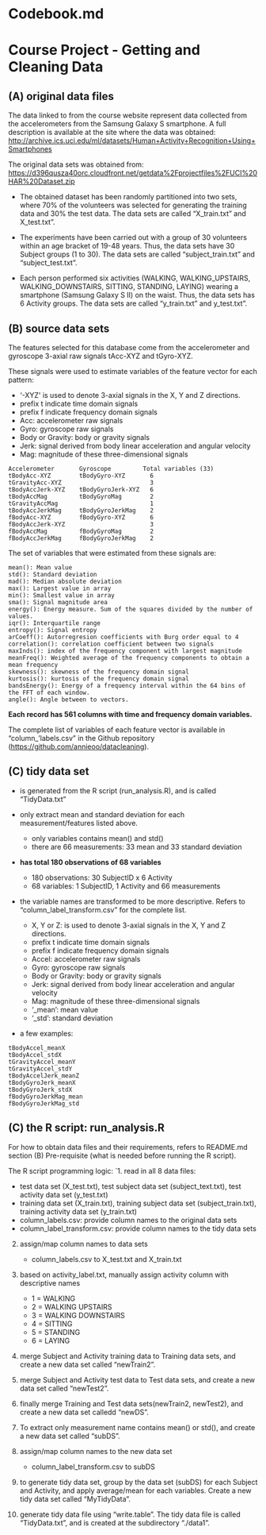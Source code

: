 # Codebook.md

# Course Project - Getting and Cleaning Data

## (A) original data files

The data linked to from the course website represent data collected from the accelerometers from the Samsung Galaxy S smartphone. A full description is available at the site where the data was obtained:
http://archive.ics.uci.edu/ml/datasets/Human+Activity+Recognition+Using+Smartphones 

The original data sets was obtained from:
https://d396qusza40orc.cloudfront.net/getdata%2Fprojectfiles%2FUCI%20HAR%20Dataset.zip 

- The obtained dataset has been randomly partitioned into two sets, where 70% of the volunteers was selected for generating the training data and 30% the test data. The data sets are called “X_train.txt” and X_test.txt”.

- The experiments have been carried out with a group of 30 volunteers within an age bracket of 19-48 years. Thus, the data sets have 30 Subject groups (1 to 30). The data sets are called “subject_train.txt” and “subject_test.txt”.  

- Each person performed six activities (WALKING, WALKING_UPSTAIRS, WALKING_DOWNSTAIRS, SITTING, STANDING, LAYING) wearing a smartphone (Samsung Galaxy S II) on the waist. Thus, the data sets has 6 Activity groups.  The data sets are called “y_train.txt” and y_test.txt”.



## (B) source data sets

The features selected for this database come from the accelerometer and gyroscope 3-axial raw signals tAcc-XYZ and tGyro-XYZ.

These signals were used to estimate variables of the feature vector for each pattern:  
- ‘-XYZ' is used to denote 3-axial signals in the X, Y and Z directions.
- prefix t indicate time domain signals
- prefix f indicate frequency domain signals
- Acc: accelerometer raw signals
- Gyro: gyroscope raw signals
- Body or Gravity: body or gravity signals
- Jerk: signal derived from body linear acceleration and angular velocity
- Mag: magnitude of these three-dimensional signals
```
Accelerometer		Gyroscope         Total variables (33)tBodyAcc-XYZ		tBodyGyro-XYZ		6tGravityAcc-XYZ	        		        3tBodyAccJerk-XYZ	tBodyGyroJerk-XYZ	6tBodyAccMag	        tBodyGyroMag		2tGravityAccMag			                1tBodyAccJerkMag		tBodyGyroJerkMag	2fBodyAcc-XYZ		fBodyGyro-XYZ		6fBodyAccJerk-XYZ		                3fBodyAccMag	        fBodyGyroMag		2fBodyAccJerkMag		fBodyGyroJerkMag	2
```

The set of variables that were estimated from these signals are: 
```
mean(): Mean value
std(): Standard deviation
mad(): Median absolute deviation 
max(): Largest value in array
min(): Smallest value in array
sma(): Signal magnitude area
energy(): Energy measure. Sum of the squares divided by the number of values. 
iqr(): Interquartile range 
entropy(): Signal entropy
arCoeff(): Autorregresion coefficients with Burg order equal to 4
correlation(): correlation coefficient between two signals
maxInds(): index of the frequency component with largest magnitude
meanFreq(): Weighted average of the frequency components to obtain a mean frequency
skewness(): skewness of the frequency domain signal 
kurtosis(): kurtosis of the frequency domain signal 
bandsEnergy(): Energy of a frequency interval within the 64 bins of the FFT of each window.
angle(): Angle between to vectors.
```

**Each record has 561 columns with time and frequency domain variables.**

The complete list of variables of each feature vector is available in “column_’labels.csv” in the Github repository (https://github.com/annieoo/datacleaning).


## (C) tidy data set
- is generated from the R script (run_analysis.R), and is called “TidyData.txt”
- only extract mean and standard deviation for each measurement/features listed above. 
  - only variables contains mean() and std()
  - there are 66 measurements: 33 mean and 33 standard deviation
- **has total 180 observations of 68 variables** 
  - 180 observations: 30 SubjectID x 6 Activity
  - 68 variables: 1 SubjectID, 1 Activity and 66 measurements 

- the variable names are transformed to be more descriptive. Refers to “column_label_transform.csv” for the complete list.
  - X, Y or Z: is used to denote 3-axial signals in the X, Y and Z directions.
  - prefix t indicate time domain signals
  - prefix f indicate frequency domain signals
  - Accel: accelerometer raw signals
  - Gyro: gyroscope raw signals
  - Body or Gravity: body or gravity signals
  - Jerk: signal derived from body linear acceleration and angular velocity
  - Mag: magnitude of these three-dimensional signals
  - ‘_mean’: mean value
  - ‘_std’: standard deviation
- a few examples:
```     
tBodyAccel_meanXtBodyAccel_stdXtGravityAccel_meanYtGravityAccel_stdY
tBodyAccelJerk_meanZ
tBodyGyroJerk_meanX
tBodyGyroJerk_stdX
fBodyGyroJerkMag_meanfBodyGyroJerkMag_std
```

## (C) the R script: run_analysis.R
For how to obtain data files and their requirements, refers to README.md section (B) Pre-requisite (what is needed before running the R script).

The R script programming logic:
`1. read in all 8 data files:
   - test data set (X_test.txt), test subject data set (subject_text.txt), test activity data set (y_test.txt)
   - training data set (X_train.txt), training subject data set (subject_train.txt), training activity data set (y_train.txt)
   - column_labels.csv: provide column names to the original data sets
   - column_label_transform.csv: provide column names to the tidy data sets

2. assign/map column names to data sets
   - column_labels.csv to X_test.txt and X_train.txt

3. based on activity_label.txt, manually assign activity column with descriptive names
   - 1 = WALKING
   - 2 = WALKING UPSTAIRS
   - 3 = WALKING DOWNSTAIRS
   - 4 = SITTING
   - 5 = STANDING
   - 6 = LAYING

4. merge Subject and Activity training data to Training data sets, and create a new data set called “newTrain2”.  

5. merge Subject and Activity test data to Test data sets, and create a new data set called “newTest2”.

6. finally merge Training and Test data sets(newTrain2, newTest2), and create a new data set calledd “newDS”.

7. To extract only measurement name contains mean() or std(), and create a new data set called “subDS”.

8. assign/map column names to the new data set
   - column_label_transform.csv to subDS

9. to generate tidy data set, group by the data set (subDS) for each Subject and Activity, and apply average/mean for each variables.  Create a new tidy data set called “MyTidyData”.

10. generate tidy data file using “write.table”. The tidy data file is called “TidyData.txt”, and is created at the subdirectory “./data1”.






